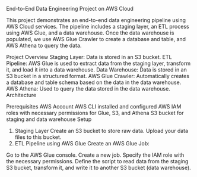 End-to-End Data Engineering Project on AWS Cloud

This project demonstrates an end-to-end data engineering pipeline using AWS Cloud services. The pipeline includes a staging layer, an ETL process using AWS Glue, and a data warehouse. Once the data warehouse is populated, we use AWS Glue Crawler to create a database and table, and AWS Athena to query the data.

Project Overview
Staging Layer: Data is stored in an S3 bucket.
ETL Pipeline: AWS Glue is used to extract data from the staging layer, transform it, and load it into a data warehouse.
Data Warehouse: Data is stored in an S3 bucket in a structured format.
AWS Glue Crawler: Automatically creates a database and table schema based on the data in the data warehouse.
AWS Athena: Used to query the data stored in the data warehouse.
Architecture

Prerequisites
AWS Account
AWS CLI installed and configured
AWS IAM roles with necessary permissions for Glue, S3, and Athena
S3 bucket for staging and data warehouse
Setup
1. Staging Layer
Create an S3 bucket to store raw data.
Upload your data files to this bucket.
2. ETL Pipeline using AWS Glue
Create an AWS Glue Job:

Go to the AWS Glue console.
Create a new job.
Specify the IAM role with the necessary permissions.
Define the script to read data from the staging S3 bucket, transform it, and write it to another S3 bucket (data warehouse).

